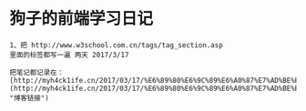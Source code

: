 # 狗子的前端学习日记 #

	1、把 http://www.w3school.com.cn/tags/tag_section.asp
	里面的标签都写一遍 两天 2017/3/17
	
	把笔记都记录在：[http://myh4ck1ife.cn/2017/03/17/%E6%89%80%E6%9C%89%E6%A0%87%E7%AD%BE%E6%80%BB%E7%BB%93%E7%AC%94%E8%AE%B0/](http://myh4ck1ife.cn/2017/03/17/%E6%89%80%E6%9C%89%E6%A0%87%E7%AD%BE%E6%80%BB%E7%BB%93%E7%AC%94%E8%AE%B0/ "博客链接")
